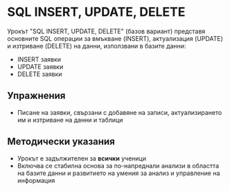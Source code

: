 # SQL INSERT, UPDATE, DELETE

Урокът "SQL INSERT, UPDATE, DELETE" (базов вариант) представя основните SQL операции за вмъкване (INSERT), актуализация (UPDATE) и изтриване (DELETE) на данни, използвани в базите данни:
  - INSERT заявки
  - UPDATE заявки
  - DELETE заявки

## Упражнения
  - Писане на заявки, свързани с добавяне на записи, актуализирането им и изтриване на данни и таблици

## Методически указания
  - Урокът е задължителен за **всички** ученици
  - Включва се стабилна основа за по-напреднали анализи в областта на базите данни и развитието на умения за анализ и управление на информация
